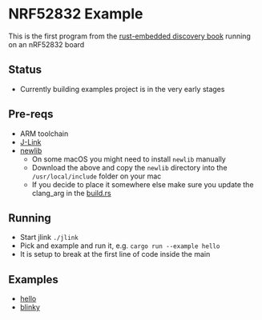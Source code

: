 # NRF52832 Example
This is the first program from the [rust-embedded discovery book](https://rust-embedded.github.io/discovery/index.html) running on an nRF52832 board

## Status
- Currently building examples project is in the very early stages

## Pre-reqs
- ARM toolchain
- [J-Link](https://www.segger.com/downloads/jlink)
- [newlib](ftp://sourceware.org/pub/newlib/index.html)
  - On some macOS you might need to install `newlib` manually
  - Download the above and copy the `newlib` directory into the `/usr/local/include` folder on your mac
  - If you decide to place it somewhere else make sure you update the clang_arg in the [build.rs](build.rs)

## Running
- Start jlink `./jlink`
- Pick and example and run it, e.g. `cargo run --example hello`
- It is setup to break at the first line of code inside the main


## Examples
- [hello](examples/hello.rs)
- [blinky](examples/blinky.rs)
